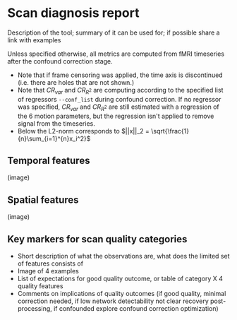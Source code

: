 # Scan diagnosis report

Description of the tool; summary of it can be used for; if possible share a link with examples

Unless specified otherwise, all metrics are computed from fMRI timeseries after the confound correction stage.

* Note that if frame censoring was applied, the time axis is discontinued (i.e. there are holes that are not shown.)
* Note that $CR_{var}$ and $CR_{R^2}$ are computing according to the specified list of regressors `--conf_list` during confound correction. If no regressor was specified, $CR_{var}$ and $CR_{R^2}$ are still estimated with a regression of the 6 motion parameters, but the regression isn't applied to remove signal from the timeseries.
* Below the L2-norm corresponds to $||x||_2 = \sqrt{\frac{1}{n}\sum_{i=1}^{n}x_i^2}$

## Temporal features
(image)




## Spatial features
(image)

## Key markers for scan quality categories

* Short description of what the observations are, what does the limited set of features consists of
* Image of 4 examples
* List of expectations for good quality outcome, or table of category X 4 quality features
* Comments on implications of quality outcomes (if good quality, minimal correction needed, if low network detectability not clear recovery post-processing, if confounded explore confound correction optimization)
